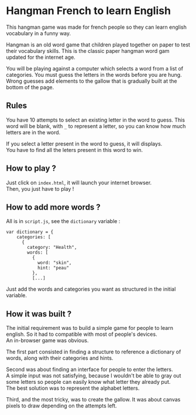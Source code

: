 # Hangman French to learn English

This hangman game was made for french people so they can learn english vocabulary in a funny way.

Hangman is an old word game that children played together on paper to test their vocabulary skills. This is the classic paper hangman word gam updated for the internet age.

You will be playing against a computer which selects a word from a list of categories. You must guess the letters in the words before you are hung. Wrong guesses add elements to the gallow that is gradually built at the bottom of the page.

## Rules

You have 10 attempts to select an existing letter in the word to guess. This word will be blank, with `_` to represent a letter, so you can know how much letters are in the word.

If you select a letter present in the word to guess, it will displays.  
You have to find all the leters present in this word to win.

## How to play ?

Just click on `index.html`, it will launch your internet browser.  
Then, you just have to play !

## How to add more words ?

All is in `script.js`, see the `dictionary` variable :
```
var dictionary = {
    categories: [
      {
        category: "Health",
        words: [
          {
            word: "skin",
            hint: "peau"
          },
          [...]
```

Just add the words and categories you want as structured in the initial variable.

## How it was built ?

The initial requirement was to build a simple game for people to learn english. So it had to compatible with most of people's devices.  
An in-browser game was obvious.

The first part consisted in finding a structure to reference a dictionary of words, along with their categories and hints.

Second was about finding an interface for people to enter the letters.  
A simple input was not satisfying, because I wouldn't be able to gray out some letters so people can easily know what letter they already put.  
The best solution was to represent the alphabet letters.

Third, and the most tricky, was to create the gallow. It was about canvas pixels to draw depending on the attempts left.